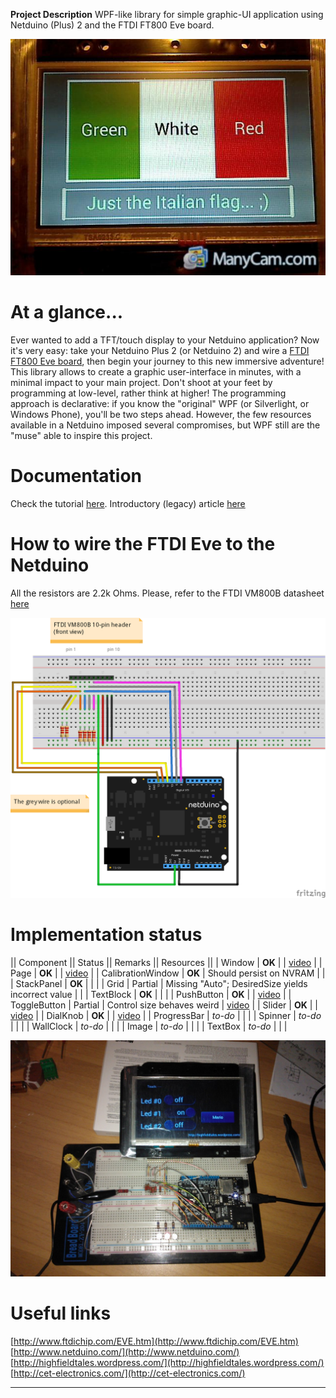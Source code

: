 **Project Description**
WPF-like library for simple graphic-UI application using Netduino (Plus) 2 and the FTDI FT800 Eve board.

![](Home_italian_flag.jpg)

# At a glance...
Ever wanted to add a TFT/touch display to your Netduino application?
Now it's very easy: take your Netduino Plus 2 (or Netduino 2) and wire a [FTDI FT800 Eve board](http://www.ftdichip.com/EVE.htm), then begin your journey to this new immersive adventure!
This library allows to create a graphic user-interface in minutes, with a minimal impact to your main project. Don't shoot at your feet by programming at low-level, rather think at higher!
The programming approach is declarative: if you know the "original" WPF (or Silverlight, or Windows Phone), you'll be two steps ahead. However, the few resources available in a Netduino imposed several compromises, but WPF still are the "muse" able to inspire this project.


# Documentation
Check the tutorial [here](http://1drv.ms/1k6smVF).
Introductory (legacy) article [here](http://highfieldtales.wordpress.com/2014/02/16/netduino-ft800-eve-microwpf/)


# How to wire the FTDI Eve to the Netduino
All the resistors are 2.2k Ohms.
Please, refer to the FTDI VM800B datasheet [here](http://www.ftdichip.com/Support/Documents/DataSheets/Modules/DS_VM800B.pdf)

![](Home_hardware-fritzing_bb.png)


# Implementation status
|| Component || Status || Remarks || Resources ||
| Window | **OK** | | [video](https://www.youtube.com/watch?v=fx44O86nniM) |
| Page | **OK** | | [video](https://www.youtube.com/watch?v=q-xtgLEH71A) |
| CalibrationWindow | **OK** | Should persist on NVRAM | |
| StackPanel | **OK** | | |
| Grid | Partial | Missing "Auto"; DesiredSize yields incorrect value | |
| TextBlock | **OK** | | |
| PushButton | **OK** | | [video](https://www.youtube.com/watch?v=LlZ2M5uau1U) |
| ToggleButton | Partial | Control size behaves weird | [video](https://www.youtube.com/watch?v=AKudPAyC6eM) |
| Slider | **OK** | | [video](https://www.youtube.com/watch?v=Iizs4TFMu0c) |
| DialKnob | **OK** | | [video](https://www.youtube.com/watch?v=em785QyE3gg) |
| ProgressBar | _to-do_ | | |
| Spinner | _to-do_ | | |
| WallClock | _to-do_ | | |
| Image | _to-do_ | | |
| TextBox | _to-do_ | | |

![](Home_wp_000595.jpg)


# Useful links
[http://www.ftdichip.com/EVE.htm](http://www.ftdichip.com/EVE.htm)
[http://www.netduino.com/](http://www.netduino.com/)
[http://highfieldtales.wordpress.com/](http://highfieldtales.wordpress.com/)
[http://cet-electronics.com/](http://cet-electronics.com/)

---